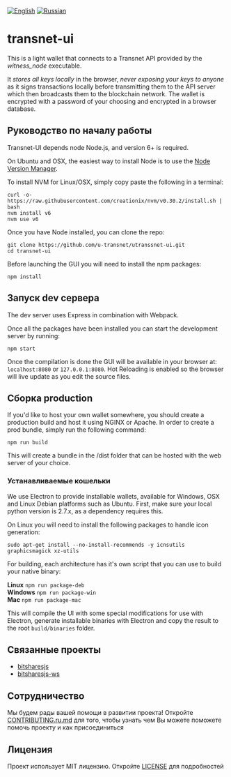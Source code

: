 [![English](https://thumb.ibb.co/jDrVkd/gb.png)](README.md) [![Russian](https://thumb.ibb.co/cjYMrJ/ru.png)](README.ru.md)

# transnet-ui
This is a light wallet that connects to a Transnet API provided by the *witness_node* executable.


It *stores all keys locally* in the browser, *never exposing your keys to anyone* as it signs transactions locally before transmitting them to the API server which then broadcasts them to the blockchain network. The wallet is encrypted with a password of your choosing and encrypted in a browser database.

## Руководство по началу работы
Transnet-UI depends node Node.js, and version 6+ is required.

On Ubuntu and OSX, the easiest way to install Node is to use the [Node Version Manager](https://github.com/creationix/nvm).

To install NVM for Linux/OSX, simply copy paste the following in a terminal:

```
curl -o- https://raw.githubusercontent.com/creationix/nvm/v0.30.2/install.sh | bash
nvm install v6
nvm use v6
```

Once you have Node installed, you can clone the repo:

```
git clone https://github.com/u-transnet/utranssnet-ui.git
cd transnet-ui
```

Before launching the GUI you will need to install the npm packages:

```
npm install
```

## Запуск dev сервера

The dev server uses Express in combination with Webpack.

Once all the packages have been installed you can start the development server by running:

```
npm start
```

Once the compilation is done the GUI will be available in your browser at: `localhost:8080` or `127.0.0.1:8080`. Hot Reloading is enabled so the browser will live update as you edit the source files.

## Сборка production
If you'd like to host your own wallet somewhere, you should create a production build and host it using NGINX or Apache. In order to create a prod bundle, simply run the following command:

```
npm run build
```
This will create a bundle in the /dist folder that can be hosted with the web server of your choice.


### Устанавливаемые кошельки
We use Electron to provide installable wallets, available for Windows, OSX and Linux Debian platforms such as Ubuntu. First, make sure your local python version is 2.7.x, as a dependency requires this.

On Linux you will need to install the following packages to handle icon generation:

`sudo apt-get install --no-install-recommends -y icnsutils graphicsmagick xz-utils`

For building, each architecture has it's own script that you can use to build your native binary:

__Linux__
`npm run package-deb`  
__Windows__
`npm run package-win`  
__Mac__
`npm run package-mac`  

This will compile the UI with some special modifications for use with Electron, generate installable binaries with Electron and copy the result to the root `build/binaries` folder.

## Связанные проекты
- [bitsharesjs](https://github.com/u-transnet/bitsharesjs)
- [bitsharesjs-ws](https://github.com/u-transnet/bitsharesjs-ws)

## Сотрудничество
Мы будем рады вашей помощи в развитии проекта! Откройте [CONTRIBUTING.ru.md](CONTRIBUTING.ru.md) для того, чтобы узнать чем Вы можете поможете помочь проекту и как присоединиться

## Лицензия
Проект использует MIT лицензию. Откройте [LICENSE](LICENSE) для подробностей

